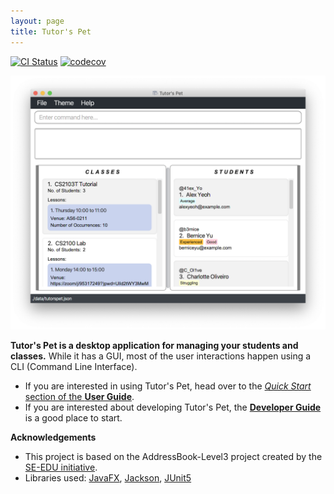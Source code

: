 ```yaml
---
layout: page
title: Tutor's Pet
---
```

[![CI Status](https://github.com/AY2021S1-CS2103T-T10-4/tp/workflows/Java%20CI/badge.svg)](https://github.com/AY2021S1-CS2103T-T10-4/tp/actions)
[![codecov](https://codecov.io/gh/AY2021S1-CS2103T-T10-4/tp/branch/master/graph/badge.svg)](https://codecov.io/gh/AY2021S1-CS2103T-T10-4/tp)

![Ui](images/Ui.png)

**Tutor's Pet is a desktop application for managing your students and classes.** While it has a GUI, most of the user interactions happen using a CLI (Command Line Interface).

* If you are interested in using Tutor's Pet, head over to the [_Quick Start_ section of the **User Guide**](UserGuide.html#quick-start).
* If you are interested about developing Tutor's Pet, the [**Developer Guide**](DeveloperGuide.html) is a good place to start.


**Acknowledgements**
* This project is based on the AddressBook-Level3 project created by the [SE-EDU initiative](https://se-education.org).
* Libraries used: [JavaFX](https://openjfx.io/), [Jackson](https://github.com/FasterXML/jackson), [JUnit5](https://github.com/junit-team/junit5)
